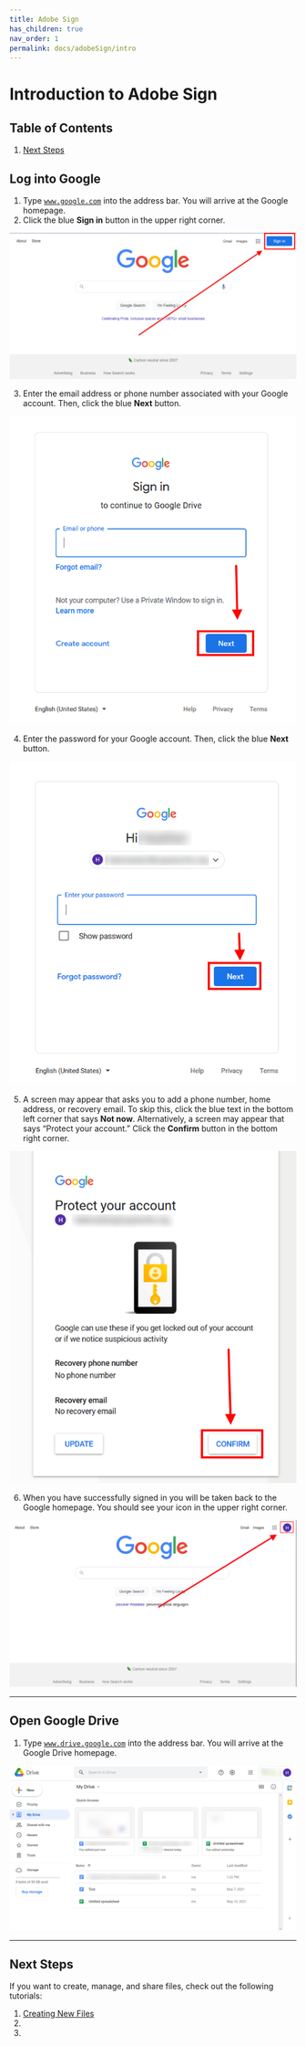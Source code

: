 ```yaml
---
title: Adobe Sign
has_children: true
nav_order: 1
permalink: docs/adobeSign/intro
---
```


# Introduction to Adobe Sign


## Table of Contents

1. <a href="#next-steps">Next Steps</a>

## Log into Google
1. Type <code>www.google.com</code> into the address bar. You will arrive at the Google homepage.
2. Click the blue <b>Sign in</b> button in the upper right corner.

<a class="image" href="/assets/google/drive/GoogleSignInButton.png"><img src="/assets/google/drive/GoogleSignInButton.png" /></a>  

3. Enter the email address or phone number associated with your Google account. Then, click the blue <b>Next</b> button.

<a class="image" href="/assets/google/drive/SignInPage.png"><img src="/assets/google/drive/SignInPage.png" /></a>

4. Enter the password for your Google account. Then, click the blue <b>Next</b> button.

 <a class="image" href="/assets/google/drive/GoogleSignInPassword.png"><img src="/assets/google/drive/GoogleSignInPassword.png" /></a>

5. A screen may appear that asks you to add a phone number, home address, or recovery email. To skip this, click the blue text in the bottom left corner that says <b>Not now</b>. Alternatively, a screen may appear that says “Protect your account.” Click the <b>Confirm</b> button in the bottom right corner.

<a class="image" href="/assets/google/drive/GoogleSignInAuth.png"><img src="/assets/google/drive/GoogleSignInAuth.png" /></a>

6. When you have successfully signed in you will be taken back to the Google homepage. You should see your icon in the upper right corner.

<a class="image" href="/assets/google/drive/LoginGoogle.png"><img src="/assets/google/drive/LoginGoogle.png" /></a>

<hr class="divider" />

## Open Google Drive
1. Type <code>www.drive.google.com</code> into the address bar. You will arrive at the Google Drive homepage.

<a class="image" href="/assets/google/drive/DriveHomepage.png"><img src="/assets/google/drive/DriveHomepage.png" /></a>

<hr class="divider" />

## Next Steps
If you want to create, manage, and share files, check out the following tutorials:
1. <a href="/docs/google/drive/newFiles">Creating New Files</a>
2. <a href=""></a>
3.
